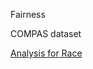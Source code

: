 Fairness

COMPAS dataset

[Analysis for Race](https://himanshi4693.github.io/MLFairness-Interpretability/Fairness/COMPAS/race.html)
